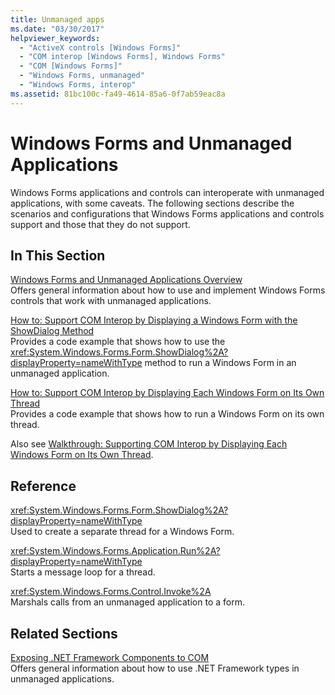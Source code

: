 ```yaml
---
title: Unmanaged apps
ms.date: "03/30/2017"
helpviewer_keywords: 
  - "ActiveX controls [Windows Forms]"
  - "COM interop [Windows Forms], Windows Forms"
  - "COM [Windows Forms]"
  - "Windows Forms, unmanaged"
  - "Windows Forms, interop"
ms.assetid: 81bc100c-fa49-4614-85a6-0f7ab59eac8a
---
```

# Windows Forms and Unmanaged Applications
Windows Forms applications and controls can interoperate with unmanaged applications, with some caveats. The following sections describe the scenarios and configurations that Windows Forms applications and controls support and those that they do not support.  
  
## In This Section  
 [Windows Forms and Unmanaged Applications Overview](windows-forms-and-unmanaged-applications-overview.md)  
 Offers general information about how to use and implement Windows Forms controls that work with unmanaged applications.  
  
 [How to: Support COM Interop by Displaying a Windows Form with the ShowDialog Method](com-interop-by-displaying-a-windows-form-shadow.md)  
 Provides a code example that shows how to use the <xref:System.Windows.Forms.Form.ShowDialog%2A?displayProperty=nameWithType> method to run a Windows Form in an unmanaged application.  
  
 [How to: Support COM Interop by Displaying Each Windows Form on Its Own Thread](how-to-support-com-interop-by-displaying-each-windows-form-on-its-own-thread.md)  
 Provides a code example that shows how to run a Windows Form on its own thread.  
  
 Also see [Walkthrough: Supporting COM Interop by Displaying Each Windows Form on Its Own Thread](https://docs.microsoft.com/previous-versions/visualstudio/visual-studio-2010/ms233639(v=vs.100)).  
  
## Reference  
 <xref:System.Windows.Forms.Form.ShowDialog%2A?displayProperty=nameWithType>  
 Used to create a separate thread for a Windows Form.  
  
 <xref:System.Windows.Forms.Application.Run%2A?displayProperty=nameWithType>  
 Starts a message loop for a thread.  
  
 <xref:System.Windows.Forms.Control.Invoke%2A>  
 Marshals calls from an unmanaged application to a form.  
  
## Related Sections  
 [Exposing .NET Framework Components to COM](https://docs.microsoft.com/dotnet/framework/interop/exposing-dotnet-components-to-co)  
 Offers general information about how to use .NET Framework types in unmanaged applications.

